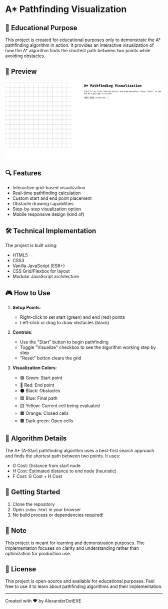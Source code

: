 # A* Pathfinding Visualization
## 🎯 Educational Purpose

This project is created for educational purposes only to demonstrate the A* pathfinding algorithm in action. It provides an interactive visualization of how the A* algorithm finds the shortest path between two points while avoiding obstacles.
## 👀 Preview

![A* Pathfinding Algorithm Preview](preview.png)

## 🔍 Features

- Interactive grid-based visualization
- Real-time pathfinding calculation
- Custom start and end point placement
- Obstacle drawing capabilities
- Step-by-step visualization option
- Mobile responsive design (kind of)

## 🛠 Technical Implementation

The project is built using:
- HTML5
- CSS3
- Vanilla JavaScript (ES6+)
- CSS Grid/Flexbox for layout
- Modular JavaScript architecture

## 🎮 How to Use

1. **Setup Points**:
   - Right-click to set start (green) and end (red) points
   - Left-click or drag to draw obstacles (black)

2. **Controls**:
   - Use the "Start" button to begin pathfinding
   - Toggle "Visualize" checkbox to see the algorithm working step by step
   - "Reset" button clears the grid

3. **Visualization Colors**:
   - 🟢 Green: Start point
   - 🔴 Red: End point
   - ⚫ Black: Obstacles
   - 🟦 Blue: Final path
   - 🟨 Yellow: Current cell being evaluated
   - 🟧 Orange: Closed cells
   - 🟫 Dark green: Open cells

## 🔬 Algorithm Details

The A* (A-Star) pathfinding algorithm uses a best-first search approach and finds the shortest path between two points. It uses:
- G Cost: Distance from start node
- H Cost: Estimated distance to end node (heuristic)
- F Cost: G Cost + H Cost

## 🚀 Getting Started

1. Clone the repository
2. Open `index.html` in your browser
3. No build process or dependencies required!

## 📝 Note

This project is meant for learning and demonstration purposes. The implementation focuses on clarity and understanding rather than optimization for production use.

## 📖 License

This project is open-source and available for educational purposes. Feel free to use it to learn about pathfinding algorithms and their implementation.

---

Created with ❤️ by AlexanderDotEXE

